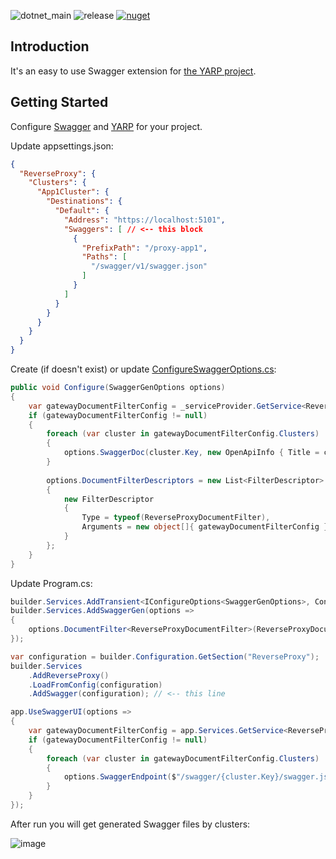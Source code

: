 ![dotnet_main](https://github.com/andreytreyt/yarp-swagger/actions/workflows/dotnet.yml/badge.svg?branch=main)
![release](https://github.com/andreytreyt/yarp-swagger/actions/workflows/release.yml/badge.svg)
[![nuget](https://img.shields.io/nuget/v/Treyt.Yarp.ReverseProxy.Swagger?logo=nuget)](https://www.nuget.org/packages/Treyt.Yarp.ReverseProxy.Swagger/)

## Introduction

It's an easy to use Swagger extension for [the YARP project](https://github.com/microsoft/reverse-proxy).

## Getting Started

Configure [Swagger](https://learn.microsoft.com/en-us/aspnet/core/tutorials/getting-started-with-swashbuckle) and [YARP](https://microsoft.github.io/reverse-proxy/articles/getting-started.html) for your project.

Update appsettings.json:

```json lines
{
  "ReverseProxy": {
    "Clusters": {
      "App1Cluster": {
        "Destinations": {
          "Default": {
            "Address": "https://localhost:5101",
            "Swaggers": [ // <-- this block
              {
                "PrefixPath": "/proxy-app1",
                "Paths": [
                  "/swagger/v1/swagger.json"
                ]
              }
            ]
          }
        }
      }
    }
  }
}
```

Create (if doesn't exist) or update [ConfigureSwaggerOptions.cs](sample/Yarp/ConfigureSwaggerOptions.cs):

```csharp
public void Configure(SwaggerGenOptions options)
{
    var gatewayDocumentFilterConfig = _serviceProvider.GetService<ReverseProxyDocumentFilterConfig>();
    if (gatewayDocumentFilterConfig != null)
    {
        foreach (var cluster in gatewayDocumentFilterConfig.Clusters)
        {
            options.SwaggerDoc(cluster.Key, new OpenApiInfo { Title = cluster.Key, Version = cluster.Key });
        }
            
        options.DocumentFilterDescriptors = new List<FilterDescriptor>
        {
            new FilterDescriptor
            {
                Type = typeof(ReverseProxyDocumentFilter),
                Arguments = new object[]{ gatewayDocumentFilterConfig }
            }
        };
    }
}
```

Update Program.cs:

```csharp
builder.Services.AddTransient<IConfigureOptions<SwaggerGenOptions>, ConfigureSwaggerOptions>();
builder.Services.AddSwaggerGen(options =>
{
    options.DocumentFilter<ReverseProxyDocumentFilter>(ReverseProxyDocumentFilterConfig.Empty);
});
```

```csharp
var configuration = builder.Configuration.GetSection("ReverseProxy");
builder.Services
    .AddReverseProxy()
    .LoadFromConfig(configuration)
    .AddSwagger(configuration); // <-- this line
```

```csharp
app.UseSwaggerUI(options =>
{
    var gatewayDocumentFilterConfig = app.Services.GetService<ReverseProxyDocumentFilterConfig>();
    if (gatewayDocumentFilterConfig != null)
    {
        foreach (var cluster in gatewayDocumentFilterConfig.Clusters)
        {
            options.SwaggerEndpoint($"/swagger/{cluster.Key}/swagger.json", cluster.Key);
        }
    }
});
```

After run you will get generated Swagger files by clusters:

![image](https://raw.githubusercontent.com/andreytreyt/yarp-swagger/main/README.png)
